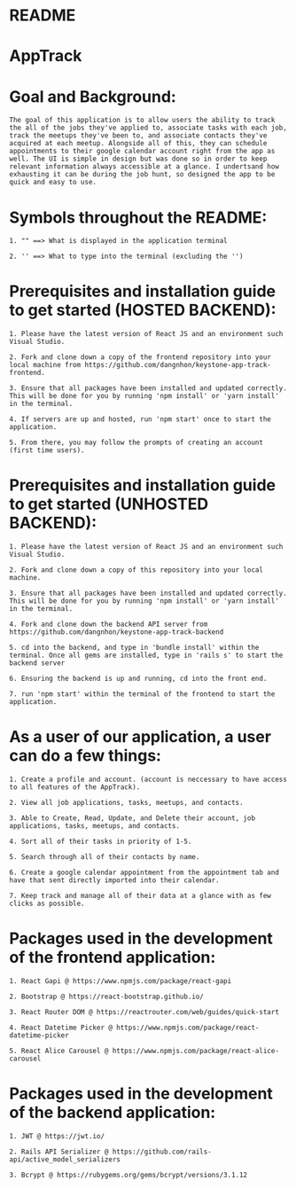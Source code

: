 # README

# AppTrack

# Goal and Background: 

    The goal of this application is to allow users the ability to track the all of the jobs they've applied to, associate tasks with each job, track the meetups they've been to, and associate contacts they've acquired at each meetup. Alongside all of this, they can schedule appointments to their google calendar account right from the app as well. The UI is simple in design but was done so in order to keep relevant information always accessible at a glance. I undertsand how exhausting it can be during the job hunt, so designed the app to be quick and easy to use. 

# Symbols throughout the README:

    1. "" ==> What is displayed in the application terminal
    
    2. '' ==> What to type into the terminal (excluding the '')

# Prerequisites and installation guide to get started (HOSTED BACKEND):

    1. Please have the latest version of React JS and an environment such Visual Studio.

    2. Fork and clone down a copy of the frontend repository into your local machine from https://github.com/dangnhon/keystone-app-track-frontend.

    3. Ensure that all packages have been installed and updated correctly. This will be done for you by running 'npm install' or 'yarn install' in the terminal.

    4. If servers are up and hosted, run 'npm start' once to start the application.
    
    5. From there, you may follow the prompts of creating an account (first time users).

# Prerequisites and installation guide to get started (UNHOSTED BACKEND):

    1. Please have the latest version of React JS and an environment such Visual Studio.

    2. Fork and clone down a copy of this repository into your local machine.

    3. Ensure that all packages have been installed and updated correctly. This will be done for you by running 'npm install' or 'yarn install' in the terminal.

    4. Fork and clone down the backend API server from https://github.com/dangnhon/keystone-app-track-backend

    5. cd into the backend, and type in 'bundle install' within the terminal. Once all gems are installed, type in 'rails s' to start the backend server

    6. Ensuring the backend is up and running, cd into the front end. 
    
    7. run 'npm start' within the terminal of the frontend to start the application. 


# As a user of our application, a user can do a few things:

    1. Create a profile and account. (account is neccessary to have access to all features of the AppTrack).

    2. View all job applications, tasks, meetups, and contacts.

    3. Able to Create, Read, Update, and Delete their account, job applications, tasks, meetups, and contacts.

    4. Sort all of their tasks in priority of 1-5. 

    5. Search through all of their contacts by name. 

    6. Create a google calendar appointment from the appointment tab and have that sent directly imported into their calendar. 

    7. Keep track and manage all of their data at a glance with as few clicks as possible. 

# Packages used in the development of the frontend application:

    1. React Gapi @ https://www.npmjs.com/package/react-gapi

    2. Bootstrap @ https://react-bootstrap.github.io/

    3. React Router DOM @ https://reactrouter.com/web/guides/quick-start

    4. React Datetime Picker @ https://www.npmjs.com/package/react-datetime-picker

    5. React Alice Carousel @ https://www.npmjs.com/package/react-alice-carousel

# Packages used in the development of the backend application:
    1. JWT @ https://jwt.io/

    2. Rails API Serializer @ https://github.com/rails-api/active_model_serializers

    3. Bcrypt @ https://rubygems.org/gems/bcrypt/versions/3.1.12



